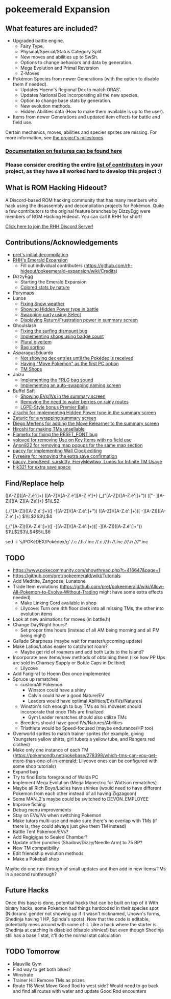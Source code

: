 # pokeemerald Expansion

## What features are included?
- Upgraded battle engine.
    - Fairy Type.
    - Physical/Special/Status Category Split.
    - New moves and abilities up to SwSh.
    - Options to change behaviors and data by generation.
    - Mega Evolution and Primal Reversion
    - Z-Moves
- Pokémon Species from newer Generations (with the option to disable them if needed).
    - Updates Hoenn's Regional Dex to match ORAS'.
    - Updates National Dex incorporating all the new species.
    - Option to change base stats by generation.
    - New evolution methods.
    - Hidden Abilities data (How to make them available is up to the user).
- Items from newer Generations and updated item effects for battle and field use.

Certain mechanics, moves, abilities and species sprites are missing. For more information, see [the project's milestones](https://github.com/rh-hideout/pokeemerald-expansion/milestones).

### [Documentation on features can be found here](https://github.com/rh-hideout/pokeemerald-expansion/wiki)

### Please consider crediting the entire [list of contributors](https://github.com/rh-hideout/pokeemerald-expansion/wiki/Credits) in your project, as they have all worked hard to develop this project :)

## What is ROM Hacking Hideout?

A Discord-based ROM hacking community that has many members who hack using the disassembly and decompilation projects for Pokémon. Quite a few contributors to the original feature branches by DizzyEgg were members of ROM Hacking Hideout. You can call it RHH for short!

[Click here to join the RHH Discord Server!](https://discord.gg/6CzjAG6GZk)

## Contributions/Acknowledgements
- [pret's initial decompilation](https://github.com/pret/pokeemerald)
- [RHH's Emerald Expansion](https://github.com/rh-hideout/pokeemerald-expansion)
    - Fill out individual contributers (https://github.com/rh-hideout/pokeemerald-expansion/wiki/Credits)
- DizzyEgg
    - Starting the Emerald Expansion
    - [Colored stats by nature](https://github.com/pret/pokeemerald/compare/master...DizzyEggg:pokeemerald:nature_color)
- [Porymaps](https://github.com/huderlem/porymap/releases/tag/5.1.1)
- Lunos
    - [Fixing Snow weather](https://github.com/pret/pokeemerald/wiki/Fix-Snow-Weather)
    - [Showing Hidden Power type in battle](https://www.pokecommunity.com/showpost.php?p=10269149)
    - [Swapping party using Select](https://www.pokecommunity.com/showpost.php?p=10420662)
    - [Displaying Return/Frustration power in summary screen](https://www.pokecommunity.com/showpost.php?p=10575976&postcount=420)
- Ghoulslash
    - [Fixing the surfing dismount bug](https://github.com/pret/pokeemerald/wiki/Surfing-Dismount-Ground-Effects)
    - [Implementing shops using badge count](https://github.com/pret/pokeemerald/wiki/Shop-Items-By-Badge-Count)
    - [Plural giveitem](https://www.pokecommunity.com/showpost.php?p=10177314&postcount=107)
    - [Bag sorting](https://www.pokecommunity.com/showpost.php?p=10167488&postcount=84)
- AsparagusEduardo
    - [Not showing dex entries until the Pokédex is received](https://github.com/pret/pokeemerald/wiki/Not-showing-dex-entries-until-getting-the-Pok%C3%A9dex)
    - [Having "Move Pokemon" as the first PC option](https://www.pokecommunity.com/showpost.php?p=10065761)
    - [TM Shops](https://www.pokecommunity.com/showpost.php?p=10133566&postcount=55)
- Jaizu
    - [Implementing the FRLG bag sound](https://www.pokecommunity.com/showpost.php?p=10205757)
    - [Implementing an auto-swapping naming screen](https://www.pokecommunity.com/showpost.php?p=10199896&postcount=139)
- Buffel Saft 
    - [Showing EVs/IVs in the summary screen](https://www.pokecommunity.com/showpost.php?p=10410302)
    - [Removing the need to water berries on rainy routes](https://www.pokecommunity.com/showpost.php?p=10349397&postcount=258)
    - [LGPE-Style bonus Premier Balls](https://github.com/pret/pokeemerald/wiki/LGPE-Style-Bonus-Premier-Balls)
- [Jirachii for implementing Hidden Power type in the summary screen](https://www.pokecommunity.com/showpost.php?p=10269132)
- [Zeturic for a wrapping summary screen](https://www.pokecommunity.com/showpost.php?p=10060875&postcount=27)
- [Diego Mertens for adding the Move Relearner to the summary screen](https://www.pokecommunity.com/showpost.php?p=10470602)
- [Hiroshi for making TMs unsellable](https://www.pokecommunity.com/showpost.php?p=10209376)
- [Flametix for fixing the RESET_FONT bug](https://github.com/pret/pokeemerald/wiki/Implement-Missing-Text-Function-RESET_FONT)
- [voloved for removing Use on Key Items with no field use](https://github.com/pret/pokeemerald/wiki/Make-Key-Items-That-Cannot-Be-Used-In-The-Field-Not-Show-A-Use-or-Register-Option)
- [Anon822 for removing map popups for the same map section](https://www.pokecommunity.com/showpost.php?p=10449889)
- [paccy for implementing Wall Clock editing](https://www.pokecommunity.com/showpost.php?p=10481737)
- [Fyreeire for removing the extra save confirmation](https://github.com/pret/pokeemerald/wiki/Remove-the-extra-save-confirmation)
- [paccy, ExpoSeed, surskitty, FieryMewtwo, Lunos for Infinite TM Usage](https://github.com/pret/pokeemerald/wiki/Infinite-TM-usage)
- [hjk321 for extra save space](https://github.com/pret/pokeemerald/wiki/Extra-save-space-with-two-lines-of-code)

## Find/Replace help
([A-Z])([A-Z\.é':]+)
([A-Z])([A-Z\.é'][A-Z\.é']+)
(_\("[A-Z])([A-Z\.é':]+"\))
(["\- ][A-Z])([A-Z][A-Zé']+)
$1\L$2

(_\("[A-Z])([A-Z\.é':]+)([ -][A-Z])([A-Z\.é':]+"\))
([A-Z])([A-Z\.é':]+)([ -][A-Z])([A-Z\.é':]+)
$1\L$2$3\L$4

(_\("[A-Z])([A-Z\.é':]+)([ -][A-Z])([A-Z\.é':]+)([ -][A-Z])([A-Z\.é':]+"\))
$1\L$2$3\L$4$5\L$6

sed -i 's/POKéDEX/Pokédex/g' */*.c */*.h */*.inc */*/*.c */*/*.h */*/*.inc */*/*/*.h */*/*/*.inc

## TODO
- https://www.pokecommunity.com/showthread.php?t=416647&page=1
- https://github.com/pret/pokeemerald/wiki/Tutorials
- Add Meditite, Zangoose, Lunatone
- Trade Item evolutions (https://github.com/pret/pokeemerald/wiki/Allow-All-Pokemon-to-Evolve-Without-Trading might have some extra effects needed)
    - Make Linking Cord available in shop
    - Lilycove: Turn one 4th floor clerk into all missing TMs, the other into evolution items
- Look at new animations for moves (in battle.h)
- Change Day/Night hours?
    - Set proper time hours (instead of all AM being morning and all PM being night)
- Gallade Sharpness (maybe wait for master/upcoming update)
- Make Latios/Latias easier to catch/not roam?
    - Maybe get rid of roamers and add both Latis to the Island?
- Incorporate new items/new methods of obtaining them (like how PP Ups are sold in Chansey Supply or Bottle Caps in Delibird)
    - Lilycove
- Add Farigiraf to Hoenn Dex once implemented
- Spruce up rematches
    - customAll Pokemon
        - Winston could have a shiny
        - Calvin could have a good Nature/EV
        - Leaders would have optimal Abilities/EVs/IVs/Natures)
    - Winston's rich enough to buy TMs so his moveset should incorporate that once TMs are finalized
        - Gym Leader rematches should also utilize TMs
    - Breeders should have good IVs/Natures/Abilities
    - Triathlete would be Speed-focused (maybe endurance/HP too)
- Overworld sprites to match trainer sprites (for example, giving Youngsters yellow shirts, girl tubers a yellow tube, and Rangers red clothes)
- Make only one instance of each TM (https://pokemondb.net/pokebase/278398/which-tms-can-you-get-more-than-one-of-in-emerald; Lilycove ones can be configured with some shop tutorials)
- Expand bag
- Try to find Bolts foreground of Walda PC
- Implement Mega Evolution (Mega Manectric for Wattson rematches)
- Maybe all Rich Boys/Ladies have shinies (would need to have different Pokemon from each other instead of all having Zigzagoon)
- Some MAN_2's maybe could be switched to DEVON_EMPLOYEE
- Improve fishing
- Debug menu improvements
- Stay on EVs/IVs when switching Pokemon
- Make tutors multi-use and make sure there's no overlap with TMs (if there is, they could always just give them TM instead)
- Battle Tent Pokemon/EVs?
- Add Regigigas to Sealed Chamber?
- Update other punches (Shadow/Dizzy/Needle Arm) to 75 BP?
- New TM compatibility
- Edit friendship evolution methods
- Make a Pokeball shop

Maybe do one run-through of small updates and then add in new items/TMs in a second runthrough?

## Future Hacks
Once this base is done, potential hacks that can be built on top of it
With binary hacks, some Pokemon had things hardcoded in their species spot (Nidorans' gender not showing up if it wasn't nicknamed, Unown's forms, Shedinja having 1 HP, Spinda's spots). Now that the code is editable, potentially mess around with some of it. Like a hack where the starter is Shedinja at catching is disabled (disable shinies!) but even though Shedinja still has a base 1 stat, it'll do the normal stat calculation

## TODO Tomorrow
- Mauville Gym
- Find way to get both bikes?
- Winstrate
- Trainer Hill
    Remove TMs as prizes
- Route 118 West
    Move Good Rod to west side? Would need to go back and find all routes with water and update Good Rod encounters
